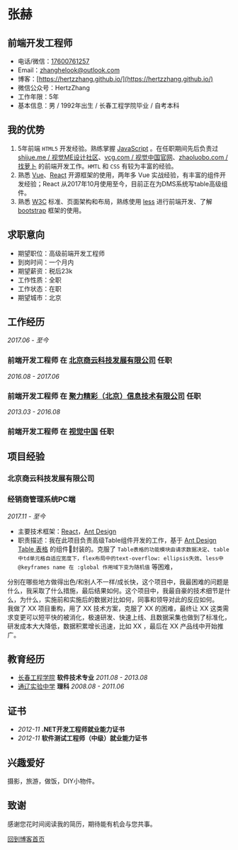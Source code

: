 张赫
=============
前端开发工程师
------------
- 电话/微信：[17600761257](tel://17600761257)
- Email：<zhanghelook@outlook.com>
- 博客：[https://hertzzhang.github.io/](https://hertzzhang.github.io/)
- 微信公众号：HertzZhang
- 工作年限：5年
- 基本信息：男 / 1992年出生 / 长春工程学院毕业 / 自考本科

我的优势
-------
1. 5年前端 `HTML5` 开发经验。熟练掌握 [JavaScript](http://developer.mozilla.org/en/JavaScript) 。在任职期间先后负责过 [shijue.me / 视觉ME设计社区](http://shijue.me/)、[vcg.com / 视觉中国官网](https://www.vcg.com/)、[zhaoluobo.com / 找萝卜](http://zhaoluobo.com/) 的前端开发工作。`HMTL` 和 `CSS` 有较为丰富的经验。
2. 熟悉 [Vue](https://vuejs.org/)、[React](https://reactjs.org/) 开源框架的使用，两年多 Vue 实战经验，有丰富的组件开发经验；React 从2017年10月使用至今，目前正在为DMS系统写table高级组件。
3. 熟悉 [W3C](https://www.w3.org/) 标准、页面架构和布局，熟练使用 [less](http://lesscss.org/) 进行前端开发、了解 [bootstrap](https://getbootstrap.com/) 框架的使用。

求职意向
-------
- 期望职位：高级前端开发工程师
- 到岗时间：一个月内
- 期望薪资：税后23k
- 工作性质：全职
- 工作状态：在职
- 期望城市：北京

工作经历
-------
*2017.06 - 至今*
### **前端开发工程师** 在 [北京商云科技发展有限公司](http://bizsaas.cn) 任职
<!-- 1. 开发店内点餐系统 - 移动微信端；
2. 开发店内点餐系统 - 商户移动端；
3. 开发圈子移动社区；
4. 开发微商城简版移动端；
5. 开发经销商管理系统PC端；
6. 优化网站性能，迭代版本； -->

*2016.08 - 2017.06*
### **前端开发工程师** 在 [聚力精彩（北京）信息技术有限公司](http://www.zhaoluobo.com/) 任职
<!-- 1. 开发 [zhaoluobo.com | 找萝卜](http://zhaoluobo.com/) 网站新功能；
2. 从零开发 [yipin360 | 易聘360](http://yipin360.com/) 网站；
3. 优化网站性能，修复网站bug； -->

*2013.03 - 2016.08*
### **前端开发工程师** 在 [视觉中国](https://www.vcg.com/) 任职
<!-- 1. 是经理的得力助手，独自完成 [社区](http://shijue.me/) 所有前端工作，如社区网站的大赛专题、网站维护和新功能页面的开发。
2. 开发 [vcg.com | 视觉中国官网](https://www.vcg.com/) 的新版本；
3. 优化网站性能，修复网站bug； -->

项目经验
-------
### **北京商云科技发展有限公司**
### 经销商管理系统PC端
*2017.11 - 至今*
- 主要技术框架：[React](https://reactjs.org/)，[Ant Design](https://ant.design/index-cn)
- 职责描述：我在此项目负责高级Table组件开发的工作，基于 [Ant Design Table 表格](https://ant.design/components/table-cn/) 的组件封装的。克服了 `Table表格的功能模块由请求数据决定`、`table中td单元格自适应宽度下，flex布局中的text-overflow: ellipsis失效`、`less中 @keyframes name 在 :global 作用域下变为随机值` 等困难，






分别在哪些地方做得出色/和别人不一样/成长快，这个项目中，我最困难的问题是什么，我采取了什么措施，最后结果如何。这个项目中，我最自豪的技术细节是什么，为什么，实施前和实施后的数据对比如何，同事和领导对此的反应如何。  
我做了 XX 项目重构，用了 XX 技术方案，克服了 XX 的困难，最终让 XX 这类需求变更可以短平快的被消化，极速研发、快速上线、且数据采集也做到了标准化，研发成本大大降低，数据积累增长迅速，比如 XX ，最后在 XX 产品线中开始推广。

教育经历
-------
* [长春工程学院](http://www.ccit.edu.cn/) **软件技术专业** *2011.08 - 2013.08*
* [通辽实验中学](http://www.nmtlsy.com/) **理科** *2008.08 - 2011.06*

证书
---
* *2012-11* **.NET开发工程师就业能力证书**
* *2012-11* **软件测试工程师（中级）就业能力证书**

兴趣爱好
-------
摄影，旅游，做饭，DIY小物件。

致谢
-------
感谢您花时间阅读我的简历，期待能有机会与您共事。

[回到博客首页](https://hertzzhang.github.io/)